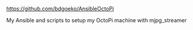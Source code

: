 
https://github.com/bdgoeko/AnsibleOctoPi

My Ansible and scripts to setup my OctoPi machine with mjpg_streamer


